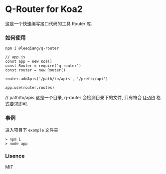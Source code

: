 Q-Router for Koa2
========

这是一个快速编写接口代码的工具 Router 库.

### 如何使用

```
npm i @leeqiang/q-router
```

```
// app.js
const app = new Koa()
const Router = require('q-router')
const router = new Router()

router.addApis('/path/to/apis', '/prefix/api')

app.use(router.routes)
```

// path/to/apis 这是一个目录, q-router 会检测目录下的文件, 只有符合 [Q-API](q-api.md) 格式要求即可.

### 事例
进入项目下 `example` 文件夹
```
> npm i
> node app
```

### Lisence
MIT
